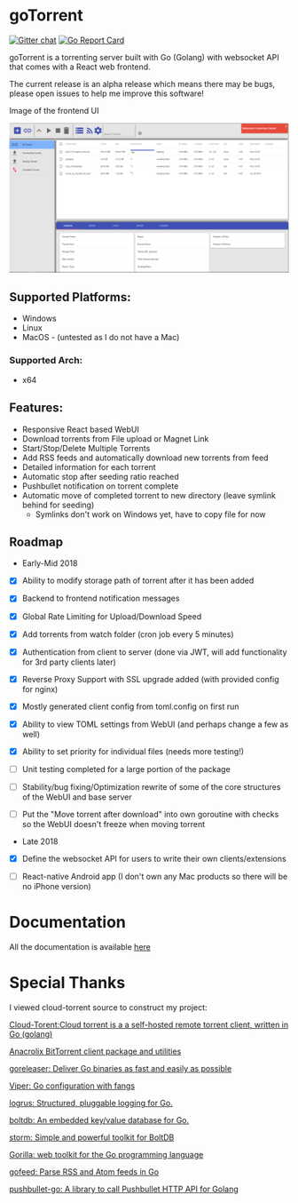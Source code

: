 # goTorrent
[![Gitter chat](https://badges.gitter.im/gitterHQ/gitter.png)](https://gitter.im/goTorrent-project/Lobby)  [![Go Report Card](https://goreportcard.com/badge/github.com/deranjer/goTorrent)](https://goreportcard.com/report/github.com/deranjer/goTorrent)

goTorrent is a torrenting server built with Go (Golang) with websocket API that comes with a React web frontend.

The current release is an alpha release which means there may be bugs, please open issues to help me improve this software!

Image of the frontend UI

![alt text](/documentation/images/frontend.png "Frontend UI")

## Supported Platforms:
- Windows
- Linux
- MacOS - (untested as I do not have a Mac)

### Supported Arch:
- x64

## Features:
 - Responsive React based WebUI
 - Download torrents from File upload or Magnet Link
 - Start/Stop/Delete Multiple Torrents
 - Add RSS feeds and automatically download new torrents from feed
 - Detailed information for each torrent
 - Automatic stop after seeding ratio reached
 - Pushbullet notification on torrent complete
 - Automatic move of completed torrent to new directory (leave symlink behind for seeding)
   - Symlinks don't work on Windows yet, have to copy file for now
 
## Roadmap
- Early-Mid 2018

 - [X] Ability to modify storage path of torrent after it has been added

 - [X] Backend to frontend notification messages

 - [X] Global Rate Limiting for Upload/Download Speed

 - [X] Add torrents from watch folder (cron job every 5 minutes)
  
 - [X] Authentication from client to server (done via JWT, will add functionality for 3rd party clients later)

 - [X] Reverse Proxy Support with SSL upgrade added (with provided config for nginx)

 - [X] Mostly generated client config from toml.config on first run

 - [X] Ability to view TOML settings from WebUI (and perhaps change a few as well)
 
 - [X] Ability to set priority for individual files (needs more testing!)

 - [ ] Unit testing completed for a large portion of the package
 
 - [ ] Stability/bug fixing/Optimization rewrite of some of the core structures of the WebUI and base server
 
 - [ ] Put the "Move torrent after download" into own goroutine with checks so the WebUI doesn't freeze when moving torrent
 
 
 
- Late 2018

 - [X] Define the websocket API for users to write their own clients/extensions
 
 - [ ] React-native Android app (I don't own any Mac products so there will be no iPhone version)

# Documentation

All the documentation is available [here](https://deranjer.github.io/goTorrentDocs/)


# Special Thanks
I viewed cloud-torrent source to construct my project:

[Cloud-Torent:Cloud torrent is a a self-hosted remote torrent client, written in Go (golang)](https://github.com/jpillora/cloud-torrent)

[Anacrolix BitTorrent client package and utilities](https://github.com/anacrolix/torrent)

[goreleaser: Deliver Go binaries as fast and easily as possible](https://github.com/goreleaser/goreleaser)

[Viper: Go configuration with fangs](https://github.com/spf13/viper)

[logrus: Structured, pluggable logging for Go.](https://github.com/sirupsen/logrus)

[boltdb: An embedded key/value database for Go.](https://github.com/boltdb/bolt)

[storm: Simple and powerful toolkit for BoltDB](https://github.com/asdine/storm)

[Gorilla: web toolkit for the Go programming language](http://www.gorillatoolkit.org/)

[gofeed: Parse RSS and Atom feeds in Go](https://github.com/mmcdole/gofeed)

[pushbullet-go: A library to call Pushbullet HTTP API for Golang](https://github.com/mitsuse/pushbullet-go)


